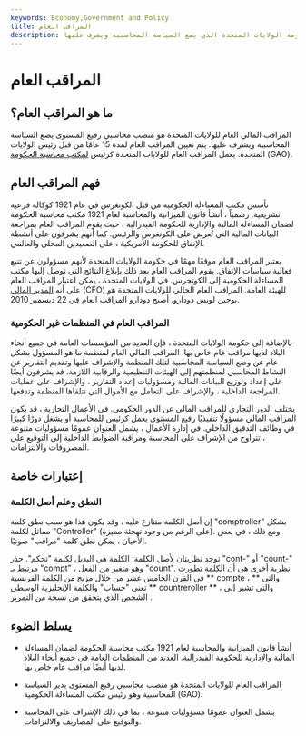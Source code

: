 ```yaml
---
keywords: Economy,Government and Policy
title: المراقب العام
description: المراقب العام هو منصب محاسبي رفيع المستوى في حكومة الولايات المتحدة الذي يضع السياسة المحاسبية ويشرف عليها.
---
```


# المراقب العام
## ما هو المراقب العام؟

المراقب المالي العام للولايات المتحدة هو منصب محاسبي رفيع المستوى يضع السياسة المحاسبية ويشرف عليها. يتم تعيين المراقب العام لمدة 15 عامًا من قبل رئيس الولايات المتحدة. يعمل المراقب العام للولايات المتحدة كرئيس [لمكتب محاسبة الحكومة](/government-accountability-office-gao) (GAO).

## فهم المراقب العام

تأسس مكتب المساءلة الحكومية من قبل الكونغرس في عام 1921 كوكالة فرعية تشريعية. رسمياً ، أنشأ قانون الميزانية والمحاسبة لعام 1921 مكتب محاسبة الحكومة لضمان المساءلة المالية والإدارية للحكومة الفيدرالية ، حيث يقوم المراقب العام بمراجعة البيانات المالية التي تُعرض على الكونغرس والرئيس. كما أنهم يشرفون على أنشطة الإنفاق للحكومة الأمريكية ، على الصعيدين المحلي والعالمي.

يعتبر المراقب العام موقعًا مهمًا في حكومة الولايات المتحدة لأنهم مسؤولون عن تتبع فعالية سياسات الإنفاق. يقوم المراقب العام بعد ذلك بإبلاغ النتائج التي توصل إليها مكتب المساءلة الحكومية إلى الكونجرس. في الولايات المتحدة ، يمكن اعتبار المراقب العام على أنه [المدير المالي](/cfo) (CFO) للهيئة العامة. المراقب العام الحالي للولايات المتحدة هو يوجين لويس دودارو. أصبح دودارو المراقب العام في 22 ديسمبر 2010.

### المراقب العام في المنظمات غير الحكومية

بالإضافة إلى حكومة الولايات المتحدة ، فإن العديد من المؤسسات العامة في جميع أنحاء البلاد لديها مراقب عام خاص بها. المراقب المالي العام لمنظمة ما هو المسؤول بشكل عام عن وضع السياسة المحاسبية لتلك المنظمة والإشراف عليها وتقديم التقارير عن النشاط المحاسبي لمنظمتهم إلى الهيئات التنظيمية والرقابية اللازمة. قد يشرفون أيضًا على إعداد وتوزيع البيانات المالية ومسؤوليات إعداد التقارير ، والإشراف على عمليات المراجعة الداخلية ، والإشراف على التعامل مع الأموال التي تتلقاها المنظمة وتدفعها.

يختلف الدور التجاري للمراقب المالي عن الدور الحكومي. في الأعمال التجارية ، قد يكون المراقب المالي مسؤولًا تنفيذيًا رفيع المستوى يعمل كرئيس للمحاسبة أو يشغل دورًا كبيرًا في وظائف التدقيق الداخلي. في إدارة الأعمال ، يشمل العنوان عمومًا مسؤوليات متنوعة ، تتراوح من الإشراف على المحاسبة ومراقبة الضوابط الداخلية إلى التوقيع على المصروفات والالتزامات.

## إعتبارات خاصة

### النطق وعلم أصل الكلمة

إن أصل الكلمة متنازع عليه ، وقد يكون هذا هو سبب نطق كلمة "comptroller" بشكل مماثل لكلمة "Controller" (على الرغم من وجود تهجئة مميزة). ومع ذلك ، في بعض الأحيان ، يمكن نطق كلمة "مراقب" صوتيًا.

توجد نظريتان لأصل الكلمة: الكلمة هي البديل لكلمة "تحكم". جذر "cont-" أو "count-" مرتبط بـ "compt" ، وهو متغير من الفعل "count". نظرية أخرى هي أن الكلمة تطورت في القرن الخامس عشر من خلال مزيج من الكلمة الفرنسية ** compte ، ** والتي تعني "حساب" والكلمة الإنجليزية الوسطى ** countreroller ** ، والتي تشير إلى الشخص الذي يتحقق من نسخة من التمرير .

## يسلط الضوء

- أنشأ قانون الميزانية والمحاسبة لعام 1921 مكتب محاسبة الحكومة لضمان المساءلة المالية والإدارية للحكومة الفيدرالية. العديد من المنظمات العامة في جميع أنحاء البلاد لديها أيضًا مراقب عام خاص بها.

- المراقب العام للولايات المتحدة هو منصب محاسبي رفيع المستوى يدير السياسة المحاسبية وهو رئيس مكتب المساءلة الحكومية (GAO).

- يشمل العنوان عمومًا مسؤوليات متنوعة ، بما في ذلك الإشراف على المحاسبة والتوقيع على المصاريف والالتزامات.

